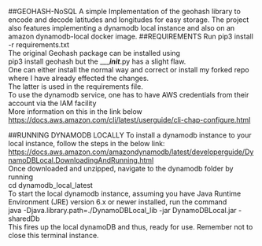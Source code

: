 ##GEOHASH-NoSQL
A simple Implementation of the geohash library to encode and decode
latitudes and longitudes for easy storage.
The project also features implementing a dynamodb local instance and also on an amazon dynamodb-local docker image.
##REQUIREMENTS
Run pip3 install -r requirements.txt<br>
The original Geohash package can be installed using <br>
pip3 install geohash but the ______init___.py has a slight flaw.
<br>One can either install the normal way and correct or install my forked repo where I have already effected the changes. <br>
The latter is used in the requirements file.<br>
To use the dynamodb service, one has to have AWS credentials from their account via the IAM facility<br>
More information on this in the link below<br>
https://docs.aws.amazon.com/cli/latest/userguide/cli-chap-configure.html<br>

##RUNNING DYNAMODB LOCALLY
To install a dynamodb instance to your local instance, follow the steps in the below link:<br>
https://docs.aws.amazon.com/amazondynamodb/latest/developerguide/DynamoDBLocal.DownloadingAndRunning.html <br>
Once downloaded and unzipped, navigate to the dynamodb folder by running <br>
cd dynamodb_local_latest<br>
To start the local dynamodb instance, assuming you have Java Runtime Environment (JRE) version 6.x or newer installed, run the command<br>
java -Djava.library.path=./DynamoDBLocal_lib -jar DynamoDBLocal.jar -sharedDb<br>
This fires up the local dynamoDB and thus, ready for use. Remember not to close this terminal instance.
